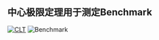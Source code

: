 ## **中心极限定理用于测定Benchmark**
[![CLT](https://img.shields.io/badge/CLT-%E4%B8%AD%E5%BF%83%E6%9E%81%E9%99%90%E5%AE%9A%E7%90%86-yellow)](https://zh.wikipedia.org/wiki/%E4%B8%AD%E5%BF%83%E6%9E%81%E9%99%90%E5%AE%9A%E7%90%86)
![Benchmark](https://img.shields.io/badge/Benchmark-%E8%A1%8C%E4%B8%9A-yellowgreen)



